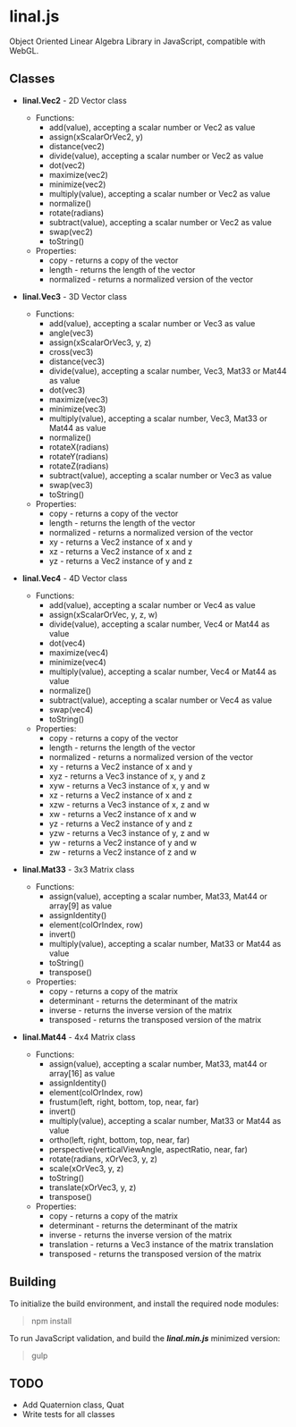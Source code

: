 # linal.js
Object Oriented Linear Algebra Library in JavaScript, compatible with WebGL.

## Classes

* **linal.Vec2** - 2D Vector class
  * Functions:
    * add(value), accepting a scalar number or Vec2 as value
    * assign(xScalarOrVec2, y)
    * distance(vec2)
    * divide(value), accepting a scalar number or Vec2 as value
    * dot(vec2)
    * maximize(vec2)
    * minimize(vec2)
    * multiply(value), accepting a scalar number or Vec2 as value
    * normalize()
    * rotate(radians)
    * subtract(value), accepting a scalar number or Vec2 as value
    * swap(vec2)
    * toString()
  * Properties:
    * copy - returns a copy of the vector
    * length - returns the length of the vector
    * normalized - returns a normalized version of the vector

* **linal.Vec3** - 3D Vector class
  * Functions:
    * add(value), accepting a scalar number or Vec3 as value
    * angle(vec3)
    * assign(xScalarOrVec3, y, z)
    * cross(vec3)
    * distance(vec3)
    * divide(value), accepting a scalar number, Vec3, Mat33 or Mat44 as value
    * dot(vec3)
    * maximize(vec3)
    * minimize(vec3)
    * multiply(value), accepting a scalar number, Vec3, Mat33 or Mat44 as value
    * normalize()
    * rotateX(radians)
    * rotateY(radians)
    * rotateZ(radians)
    * subtract(value), accepting a scalar number or Vec3 as value
    * swap(vec3)
    * toString()
  * Properties:
    * copy - returns a copy of the vector
    * length - returns the length of the vector
    * normalized - returns a normalized version of the vector
    * xy - returns a Vec2 instance of x and y
    * xz - returns a Vec2 instance of x and z
    * yz - returns a Vec2 instance of y and z

* **linal.Vec4** - 4D Vector class
  * Functions:
    * add(value), accepting a scalar number or Vec4 as value
    * assign(xScalarOrVec, y, z, w)
    * divide(value), accepting a scalar number, Vec4 or Mat44 as value
    * dot(vec4)
    * maximize(vec4)
    * minimize(vec4)
    * multiply(value), accepting a scalar number, Vec4 or Mat44 as value
    * normalize()
    * subtract(value), accepting a scalar number or Vec4 as value
    * swap(vec4)
    * toString()
  * Properties:
    * copy - returns a copy of the vector
    * length - returns the length of the vector
    * normalized - returns a normalized version of the vector
    * xy - returns a Vec2 instance of x and y
    * xyz - returns a Vec3 instance of x, y and z
    * xyw - returns a Vec3 instance of x, y and w
    * xz - returns a Vec2 instance of x and z
    * xzw - returns a Vec3 instance of x, z and w
    * xw - returns a Vec2 instance of x and w
    * yz - returns a Vec2 instance of y and z
    * yzw - returns a Vec3 instance of y, z and w
    * yw - returns a Vec2 instance of y and w
    * zw - returns a Vec2 instance of z and w

* **linal.Mat33** - 3x3 Matrix class
  * Functions:
    * assign(value), accepting a scalar number, Mat33, Mat44 or array[9] as value
    * assignIdentity()
    * element(colOrIndex, row)
    * invert()
    * multiply(value), accepting a scalar number, Mat33 or Mat44 as value
    * toString()
    * transpose()
  * Properties:
    * copy - returns a copy of the matrix
    * determinant - returns the determinant of the matrix
    * inverse - returns the inverse version of the matrix
    * transposed - returns the transposed version of the matrix

* **linal.Mat44** - 4x4 Matrix class
  * Functions:
    * assign(value), accepting a scalar number, Mat33, mat44 or array[16] as value
    * assignIdentity()
    * element(colOrIndex, row)
    * frustum(left, right, bottom, top, near, far)
    * invert()
    * multiply(value), accepting a scalar number, Mat33 or Mat44 as value
    * ortho(left, right, bottom, top, near, far)
    * perspective(verticalViewAngle, aspectRatio, near, far)
    * rotate(radians, xOrVec3, y, z)
    * scale(xOrVec3, y, z)
    * toString()
    * translate(xOrVec3, y, z)
    * transpose()
  * Properties:
    * copy - returns a copy of the matrix
    * determinant - returns the determinant of the matrix
    * inverse - returns the inverse version of the matrix
    * translation - returns a Vec3 instance of the matrix translation
    * transposed - returns the transposed version of the matrix

## Building
To initialize the build environment, and install the required node modules:
>npm install
 
To run JavaScript validation, and build the ***linal.min.js*** minimized version:
>gulp

## TODO
* Add Quaternion class, Quat
* Write tests for all classes
